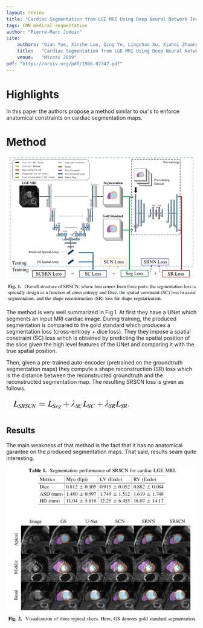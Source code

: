 ```yaml
---
layout: review
title: "Cardiac Segmentation from LGE MRI Using Deep Neural Network Incorporating Shape and Spatial Priors"
tags: CNN medical segmentation
author: "Pierre-Marc Jodoin"
cite:
    authors: "Qian Yue, Xinzhe Luo, Qing Ye, Lingchao Xu, Xiahai Zhuang"
    title:   "Cardiac Segmentation from LGE MRI Using Deep Neural Network Incorporating Shape and Spatial Priors"
    venue:   "Miccai 2019"
pdf: "https://arxiv.org/pdf/1906.07347.pdf"
---
```



# Highlights

In this paper the authors propose a method similar to our's to enforce anatomical constraints on cardiac segmentation maps. 


# Method

![](/article/images/SRSCN/sc01.png)

The method is very well summarized in Fig.1.  At first they have a UNet which segments an input MRI cardiac image.  During training, the produced segmentation is compared to the gold standard which produces a segmentation loss (cross-entropy + dice loss).  They they impose a spatial constraint (SC) loss wihch is obtained by predicting the spatial position of the slice given the high level features of the UNet and comparing it with the true spatial position.   

Then, given a pre-trained auto-encoder (pretrained on the groundtruth segmentation maps) they compute a shape reconstruction (SR) loss which is the distance between the reconstructed groundtruth and the reconstructed segmentation map.  The resulting SRSCN loss is given as follows.

![](/article/images/SRSCN/sc02.png)


## Results

The main weakness of that method is the fact that it has no anatomical garantee on the produced segmentation maps.  That said, results seam quite interesting.

![](/article/images/SRSCN/sc03.png)

